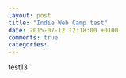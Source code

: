 ```yaml
---
layout: post
title: "Indie Web Camp test"
date: 2015-07-12 12:18:00 +0100
comments: true
categories:	
---
```

test13
